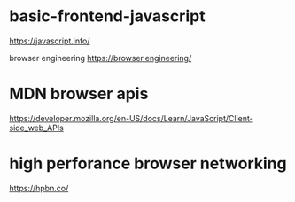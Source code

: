 # basic-frontend-javascript
 https://javascript.info/

browser  engineering
 https://browser.engineering/
# MDN browser apis
https://developer.mozilla.org/en-US/docs/Learn/JavaScript/Client-side_web_APIs

# high perforance browser networking
https://hpbn.co/
